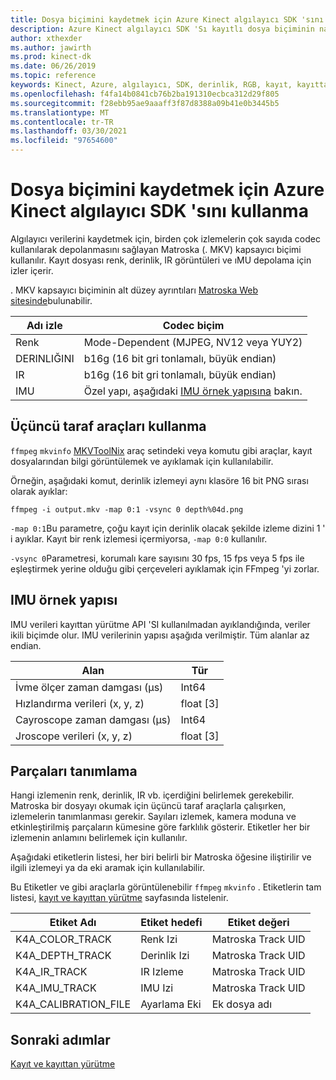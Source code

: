 ```yaml
---
title: Dosya biçimini kaydetmek için Azure Kinect algılayıcı SDK 'sını kullanma
description: Azure Kinect algılayıcı SDK 'Sı kayıtlı dosya biçiminin nasıl kullanılacağını anlayın.
author: xthexder
ms.author: jawirth
ms.prod: kinect-dk
ms.date: 06/26/2019
ms.topic: reference
keywords: Kinect, Azure, algılayıcı, SDK, derinlik, RGB, kayıt, kayıttan yürütme, Matroska, MKV
ms.openlocfilehash: f4fa14b0841cb76b2ba191310ecbca312d29f805
ms.sourcegitcommit: f28ebb95ae9aaaff3f87d8388a09b41e0b3445b5
ms.translationtype: MT
ms.contentlocale: tr-TR
ms.lasthandoff: 03/30/2021
ms.locfileid: "97654600"
---
```

# <a name="use-azure-kinect-sensor-sdk-to-record-file-format"></a>Dosya biçimini kaydetmek için Azure Kinect algılayıcı SDK 'sını kullanma

Algılayıcı verilerini kaydetmek için, birden çok izlemelerin çok sayıda codec kullanılarak depolanmasını sağlayan Matroska (. MKV) kapsayıcı biçimi kullanılır. Kayıt dosyası renk, derinlik, IR görüntüleri ve ıMU depolama için izler içerir.

. MKV kapsayıcı biçiminin alt düzey ayrıntıları [Matroska Web sitesinde](https://www.matroska.org/index.html)bulunabilir.

| Adı izle | Codec biçim                          |
|------------|---------------------------------------|
| Renk      | Mode-Dependent (MJPEG, NV12 veya YUY2) |
| DERINLIĞINI      | b16g (16 bit gri tonlamalı, büyük endian)   |
| IR         | b16g (16 bit gri tonlamalı, büyük endian)   |
| IMU        | Özel yapı, aşağıdaki [IMU örnek yapısına](record-file-format.md#imu-sample-structure) bakın. |

## <a name="using-third-party-tools"></a>Üçüncü taraf araçları kullanma

`ffmpeg` `mkvinfo` [MKVToolNix](https://mkvtoolnix.download/) araç setindeki veya komutu gibi araçlar, kayıt dosyalarından bilgi görüntülemek ve ayıklamak için kullanılabilir.

Örneğin, aşağıdaki komut, derinlik izlemeyi aynı klasöre 16 bit PNG sırası olarak ayıklar:

```
ffmpeg -i output.mkv -map 0:1 -vsync 0 depth%04d.png
```

`-map 0:1`Bu parametre, çoğu kayıt için derinlik olacak şekilde izleme dizini 1 ' i ayıklar. Kayıt bir renk izlemesi içermiyorsa, `-map 0:0` kullanılır.

`-vsync 0`Parametresi, korumalı kare sayısını 30 fps, 15 fps veya 5 fps ile eşleştirmek yerine olduğu gibi çerçeveleri ayıklamak için FFmpeg 'yi zorlar.

## <a name="imu-sample-structure"></a>IMU örnek yapısı

IMU verileri kayıttan yürütme API 'SI kullanılmadan ayıklandığında, veriler ikili biçimde olur.
IMU verilerinin yapısı aşağıda verilmiştir. Tüm alanlar az endian.

| Alan                        | Tür     |
|------------------------------|----------|
| İvme ölçer zaman damgası (μs) | Int64   |
| Hızlandırma verileri (x, y, z) | float [3] |
| Cayroscope zaman damgası (μs)     | Int64   |
| Jroscope verileri (x, y, z)     | float [3] |

## <a name="identifying-tracks"></a>Parçaları tanımlama

Hangi izlemenin renk, derinlik, IR vb. içerdiğini belirlemek gerekebilir. Matroska bir dosyayı okumak için üçüncü taraf araçlarla çalışırken, izlemelerin tanımlanması gerekir.
Sayıları izlemek, kamera moduna ve etkinleştirilmiş parçaların kümesine göre farklılık gösterir. Etiketler her bir izlemenin anlamını belirlemek için kullanılır.

Aşağıdaki etiketlerin listesi, her biri belirli bir Matroska öğesine iliştirilir ve ilgili izlemeyi ya da eki aramak için kullanılabilir.

Bu Etiketler ve gibi araçlarla görüntülenebilir `ffmpeg` `mkvinfo` .
Etiketlerin tam listesi, [kayıt ve kayıttan yürütme](record-playback-api.md) sayfasında listelenir.

| Etiket Adı             | Etiket hedefi             | Etiket değeri             |
|----------------------|------------------------|-----------------------|
| K4A_COLOR_TRACK      | Renk Izi            | Matroska Track UID    |
| K4A_DEPTH_TRACK      | Derinlik Izi            | Matroska Track UID    |
| K4A_IR_TRACK         | IR Izleme               | Matroska Track UID    |
| K4A_IMU_TRACK        | IMU Izi              | Matroska Track UID    |
| K4A_CALIBRATION_FILE | Ayarlama Eki | Ek dosya adı   |

## <a name="next-steps"></a>Sonraki adımlar

[Kayıt ve kayıttan yürütme](record-playback-api.md)
